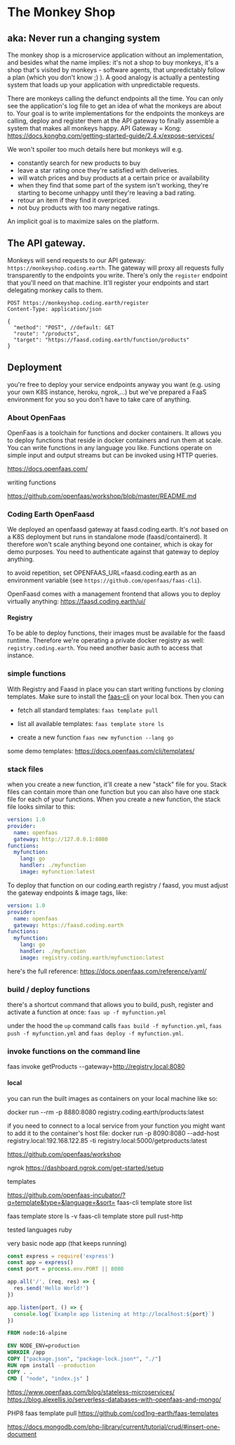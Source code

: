 # The Monkey Shop

## aka: Never run a changing system

The monkey shop is a microservice application without an implementation, and besides what the name implies: it's not a shop to buy monkeys, it's a shop that's visited by monkeys - software agents, that unpredictably follow a plan (which you don't know ;) ). A good analogy is actually a pentesting system that loads up your application with unpredictable requests.

There are monkeys calling the defunct endpoints all the time. You can only see the application's log file to get an idea of what the monkeys are about to. Your goal is to write implementations for the endpoints the monkeys are calling, deploy and register them at the API gateway to finally assemble a system that makes all monkeys happy. API Gateway = Kong: https://docs.konghq.com/getting-started-guide/2.4.x/expose-services/

We won't spoiler too much details here but monkeys will e.g.

- constantly search for new products to buy
- leave a star rating once they're satisfied with deliveries.
- will watch prices and buy products at a certain price or availability
- when they find that some part of the system isn't working, they're starting to become unhappy until they're leaving a bad rating.
- retour an item if they find it overpriced.
- not buy products with too many negative ratings.

An implicit goal is to maximize sales on the platform.

## The API gateway.

Monkeys will send requests to our API gateway: `https://monkeyshop.coding.earth`. The gateway will proxy all requests fully transparently to the endpoints you write. There's only the `register` endpoint that you'll need on that machine. It'll register your endpoints and start delegating monkey calls to them.

```http
POST https://monkeyshop.coding.earth/register
Content-Type: application/json

{
  "method": "POST", //default: GET
  "route": "/products",
  "target": "https://faasd.coding.earth/function/products"
}
```

## Deployment

you're free to deploy your service endpoints anyway you want (e.g. using your own K8S instance, heroku, ngrok,...) but we've prepared a FaaS environment for you so you don't have to take care of anything.

### About OpenFaas

OpenFaas is a toolchain for functions and docker containers. It allows you to deploy functions that reside in docker containers and run them at scale. You can write functions in any language you like. Functions operate on simple input and output streams but can be invoked using HTTP queries.

https://docs.openfaas.com/

writing functions

https://github.com/openfaas/workshop/blob/master/README.md

### Coding Earth OpenFaasd

We deployed an openfaasd gateway at faasd.coding.earth. It's _not_ based on a K8S deployment but runs in standalone mode (faasd/containerd). It therefore won't scale anything beyond one container, which is okay for demo purposes. You need to authenticate against that gateway to deploy anything.

to avoid repetition, set OPENFAAS_URL=faasd.coding.earth as an environment variable (see `https://github.com/openfaas/faas-cli`).

OpenFaasd comes with a management frontend that allows you to deploy virtually anything: https://faasd.coding.earth/ui/

#### Registry

To be able to deploy functions, their images must be available for the faasd runtime. Therefore we're operating a private docker registry as well: `registry.coding.earth`. You need another basic auth to access that instance.

### simple functions

With Registry and Faasd in place you can start writing functions by cloning templates. Make sure to install the [faas-cli](https://docs.openfaas.com/cli/install/) on your local box. Then you can

- fetch all standard templates:
  `faas template pull`

- list all available templates:
  `faas template store ls`

- create a new function
  `faas new myfunction --lang go`

some demo templates: https://docs.openfaas.com/cli/templates/

### stack files

when you create a new function, it'll create a new "stack" file for you. Stack files can contain more than one function but you can also have one stack file for each of your functions. When you create a new function, the stack file looks similar to this:

```yaml
version: 1.0
provider:
  name: openfaas
  gateway: http://127.0.0.1:8080
functions:
  myfunction:
    lang: go
    handler: ./myfunction
    image: myfunction:latest
```

To deploy that function on our coding.earth registry / faasd, you must adjust the gateway endpoints & image tags, like:

```yaml
version: 1.0
provider:
  name: openfaas
  gateway: https://faasd.coding.earth
functions:
  myfunction:
    lang: go
    handler: ./myfunction
    image: registry.coding.earth/myfunction:latest
```

here's the full reference: https://docs.openfaas.com/reference/yaml/

### build / deploy functions

there's a shortcut command that allows you to build, push, register and activate a function at once: `faas up -f myfunction.yml`

under the hood the `up` command calls `faas build -f myfunction.yml`, `faas push -f myfunction.yml` and `faas deploy -f myfunction.yml`.

### invoke functions on the command line

faas invoke getProducts --gateway=http://registry.local:8080

#### local

you can run the built images as containers on your local machine like so:

docker run --rm -p 8880:8080 registry.coding.earth/products:latest

if you need to connect to a local service from your function you might want to add it to the container's host file:
docker run -p 8090:8080 --add-host registry.local:192.168.122.85 -ti registry.local:5000/getproducts:latest

https://github.com/openfaas/workshop

ngrok
https://dashboard.ngrok.com/get-started/setup

templates

https://github.com/openfaas-incubator/?q=template&type=&language=&sort=
faas-cli template store list

faas template store ls -v
faas-cli template store pull rust-http

tested languages
ruby

very basic node app (that keeps running)

```js
const express = require('express')
const app = express()
const port = process.env.PORT || 8080

app.all('/', (req, res) => {
  res.send('Hello World!')
})

app.listen(port, () => {
  console.log(`Example app listening at http://localhost:${port}`)
})
```

```dockerfile
FROM node:16-alpine

ENV NODE_ENV=production
WORKDIR /app
COPY ["package.json", "package-lock.json*", "./"]
RUN npm install --production
COPY . .
CMD [ "node", "index.js" ]
```

https://www.openfaas.com/blog/stateless-microservices/
https://blog.alexellis.io/serverless-databases-with-openfaas-and-mongo/

PHP8
faas template pull https://github.com/cod1ng-earth/faas-templates

https://docs.mongodb.com/php-library/current/tutorial/crud/#insert-one-document
